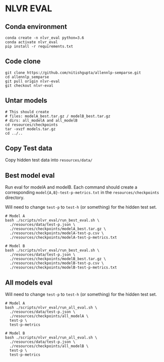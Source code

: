 # NLVR EVAL 


## Conda environment
```
conda create -n nlvr_eval python=3.6
conda activate nlvr_eval
pip install -r requirements.txt 
```

## Code clone
```
git clone https://github.com/nitishgupta/allennlp-semparse.git
cd allennlp_semparse
git pull origin nlvr-eval
git checkout nlvr-eval
```

## Untar models
```
# This should create 
# files: modelA_best.tar.gz / modelB_best.tar.gz
# dirs: all_modelA and all_modelB
cd resources/checkpoints
tar -xvzf models.tar.gz
cd ../..
```

## Copy Test data
Copy hidden test data into `resources/data/`

## Best model eval
Run eval for modelA and modelB. 
Each command should create a corresponding `model{A,B}-test-p-metrics.txt` in the `resources/checkpoints` directory.

Will need to change `test-p` to `test-h` (or something) for the hidden test set.
```
# Model A
bash ./scripts/nlvr_eval/run_best_eval.sh \
  ./resources/data/test-p.json \
  ./resources/checkpoints/modelA_best.tar.gz \
  ./resources/checkpoints/modelA-test-p.csv \
  ./resources/checkpoints/modelA-test-p-metrics.txt

# Model B
bash ./scripts/nlvr_eval/run_best_eval.sh \
  ./resources/data/test-p.json \
  ./resources/checkpoints/modelB_best.tar.gz \
  ./resources/checkpoints/modelB-test-p.csv \
  ./resources/checkpoints/modelB-test-p-metrics.txt
```


## All models eval
Will need to change `test-p` to `test-h` (or something) for the hidden test set.
```
# Model A
bash ./scripts/nlvr_eval/run_all_eval.sh \
  ./resources/data/test-p.json \
  ./resources/checkpoints/all_modelA \
  test-p \
  test-p-metrics

# Model B
bash ./scripts/nlvr_eval/run_all_eval.sh \
  ./resources/data/test-p.json \
  ./resources/checkpoints/all_modelB \
  test-p \
  test-p-metrics
```